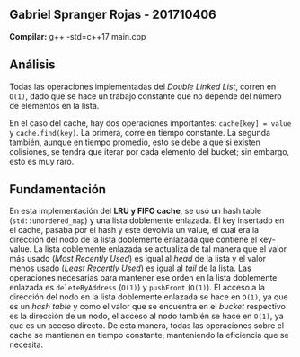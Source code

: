 ## Gabriel Spranger Rojas - 201710406
**Compilar:** g++ -std=c++17 main.cpp

## Análisis

Todas las operaciones implementadas del _Double Linked List_, corren en `O(1)`, dado que se hace un trabajo constante que no depende del número de elementos en la lista.

En el caso del cache, hay dos operaciones importantes: `cache[key] = value` y `cache.find(key)`. La primera, corre en tiempo constante. La segunda también, aunque en tiempo promedio, esto se debe a que si existen colisiones, se tendrá que iterar por cada elemento del bucket; sin embargo, esto es muy raro. 

## Fundamentación

En esta implementación del **LRU y FIFO cache**, se usó un hash table (`std::unordered_map`) y una lista doblemente enlazada. El key insertado en el cache, pasaba por el hash y este devolvia un value, el cual era la dirección del nodo de la lista doblemente enlazada que contiene el key-value. La lista doblemente enlazada se actualiza de tal manera que el valor más usado (_Most Recently Used_) es igual al _head_ de la lista y el valor menos usado (_Least Recently Used_) es igual al _tail_ de la lista. Las operaciones necesarias para mantener ese orden en la lista doblemente enlazada es `deleteByAddress` (`O(1)`) y `pushFront` (`O(1)`). El acceso a la dirección del nodo en la lista doblemente enlazada se hace en `O(1)`, ya que es un _hash table_ y como el valor que se encuentra en el _bucket_ respectivo es la dirección de un nodo, el acceso al nodo también se hace en `O(1)`, ya que es un acceso directo. De esta manera, todas las operaciones sobre el cache se mantienen en tiempo constante, manteniendo la eficiencia que se necesita.
